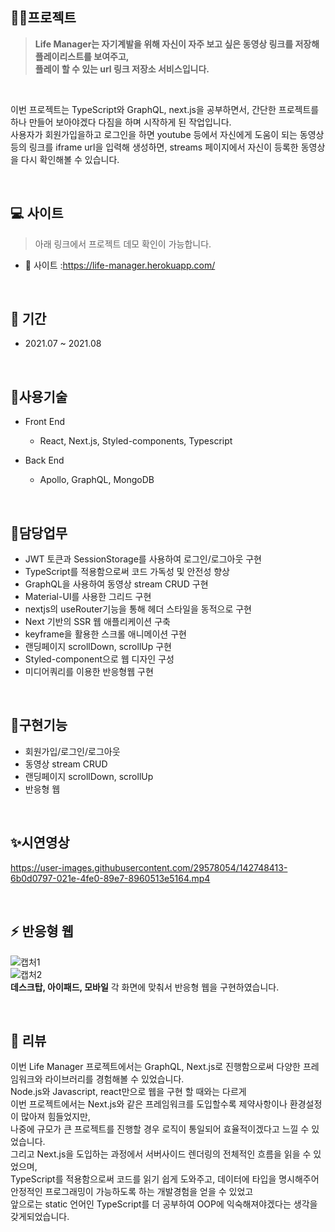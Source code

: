 ## 👩‍💻프로젝트 

> <strong>Life Manager는 자기계발을 위해 자신이 자주 보고 싶은 동영상 링크를 저장해 플레이리스트를 보여주고, <br />플레이 할 수 있는 url 링크 저장소 서비스입니다.</strong>

<br />

이번 프로젝트는 TypeScript와 GraphQL, next.js을 공부하면서, 간단한 프로젝트를 하나 만들어 보아야겠다 다짐을 하며 시작하게 된 작업입니다.<br />
사용자가 회원가입을하고 로그인을 하면 youtube 등에서 자신에게 도움이 되는 동영상 등의 링크를 iframe url을 입력해 생성하면, 
streams 페이지에서 자신이 등록한 동영상을 다시 확인해볼 수 있습니다.<br />


<br />

## 💻 사이트

> 아래 링크에서 프로젝트 데모 확인이 가능합니다. <br />
- 🎯 사이트 :https://life-manager.herokuapp.com/

<br />

## 📆 기간
  - 2021.07 ~ 2021.08

<br />

## 📗사용기술
  - Front End
    - React, Next.js, Styled-components, Typescript
    
  - Back End
    - Apollo, GraphQL, MongoDB

<br />

## 📝담당업무
- JWT 토큰과 SessionStorage를 사용하여 로그인/로그아웃 구현
- TypeScript를 적용함으로써 코드 가독성 및 안전성 향상
- GraphQL을 사용하여 동영상 stream CRUD 구현
- Material-UI를 사용한 그리드 구현
- nextjs의 useRouter기능을 통해 헤더 스타일을 동적으로 구현
- Next 기반의 SSR 웹 애플리케이션 구축
- keyframe을 활용한 스크롤 애니메이션 구현
- 랜딩페이지 scrollDown, scrollUp 구현
- Styled-component으로 웹 디자인 구성
- 미디어쿼리를 이용한 반응형웹 구현

<br />

## 📜구현기능
- 회원가입/로그인/로그아웃
- 동영상 stream CRUD 
- 랜딩페이지 scrollDown, scrollUp
- 반응형 웹

<br />

## ✨시연영상



https://user-images.githubusercontent.com/29578054/142748413-6b0d0797-021e-4fe0-89e7-8960513e5164.mp4



<br />


## ⚡ 반응형 웹
![캡처1](https://user-images.githubusercontent.com/29578054/133929252-ad7aaf3f-9782-4cde-907a-b490425db355.PNG)
<br />
![캡처2](https://user-images.githubusercontent.com/29578054/133929269-acc4dd23-1515-4f87-aafa-248e039fdbb4.PNG)
<br />
<strong>데스크탑, 아이패드, 모바일</strong> 각 화면에 맞춰서 반응형 웹을 구현하였습니다.

<br />

## 🌵 리뷰
이번 Life Manager 프로젝트에서는 GraphQL, Next.js로 진행함으로써 다양한 프레임워크와 라이브러리를 경험해볼 수 있었습니다.<br/>
Node.js와 Javascript, react만으로 웹을 구현 할 때와는 다르게<br />
이번 프로젝트에서는 Next.js와 같은 프레임워크를 도입할수록 제약사항이나 환경설정이 많아져 힘들었지만,<br />
나중에 규모가 큰 프로젝트를 진행할 경우 로직이 통일되어 효율적이겠다고 느낄 수 있었습니다.<br />
그리고 Next.js을 도입하는 과정에서 서버사이드 렌더링의 전체적인 흐름을 읽을 수 있었으며,<br />
TypeScript를 적용함으로써 코드를 읽기 쉽게 도와주고, 데이터에 타입을 명시해주어 안정적인 프로그래밍이 가능하도록 하는 개발경험을 얻을 수 있었고 <br />
앞으로는 static 언어인 TypeScript를 더 공부하여 OOP에 익숙해져야겠다는 생각을 갖게되었습니다.<br />


